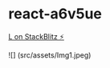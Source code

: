 # react-a6v5ue

[L on StackBlitz ⚡️](https://stackblitz.com/edit/react-a6v5ue)

![] (src/assets/Img1.jpeg)
